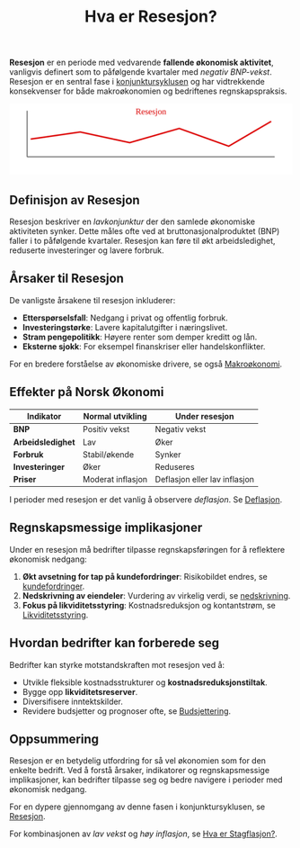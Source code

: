 ﻿---
title: "Hva er Resesjon?"
seoTitle: "Hva er Resesjon?"
description: '**Resesjon** er en periode med vedvarende **fallende økonomisk aktivitet**, vanligvis definert som to påfølgende kvartaler med *negativ BNP-vekst*. Resesjon ...'
---

**Resesjon** er en periode med vedvarende **fallende økonomisk aktivitet**, vanligvis definert som to påfølgende kvartaler med *negativ BNP-vekst*. Resesjon er en sentral fase i [konjunktursyklusen](/blogs/regnskap/hva-er-konjunktur "Hva er Konjunktur? Komplett Guide til Konjunktursykluser og Økonomisk Planlegging") og har vidtrekkende konsekvenser for både makroøkonomien og bedriftenes regnskapspraksis.

![Illustrasjon av kurven under en resesjon](resesjon-image.svg)

## Definisjon av Resesjon

Resesjon beskriver en *lavkonjunktur* der den samlede økonomiske aktiviteten synker. Dette måles ofte ved at bruttonasjonalproduktet (BNP) faller i to påfølgende kvartaler. Resesjon kan føre til økt arbeidsledighet, reduserte investeringer og lavere forbruk.

## Årsaker til Resesjon

De vanligste årsakene til resesjon inkluderer:

* **Etterspørselsfall**: Nedgang i privat og offentlig forbruk.
* **Investeringstørke**: Lavere kapitalutgifter i næringslivet.
* **Stram pengepolitikk**: Høyere renter som demper kreditt og lån.
* **Eksterne sjokk**: For eksempel finanskriser eller handelskonflikter.

For en bredere forståelse av økonomiske drivere, se også [Makroøkonomi](/blogs/regnskap/makrookonomi "Makroøkonomi: Prinsipper og Betydning for Norsk Regnskap").

## Effekter på Norsk Økonomi

| Indikator              | Normal utvikling | Under resesjon        |
| ---------------------- | ---------------- | --------------------- |
| **BNP**                | Positiv vekst    | Negativ vekst         |
| **Arbeidsledighet**    | Lav              | Øker                  |
| **Forbruk**            | Stabil/økende    | Synker                |
| **Investeringer**      | Øker             | Reduseres             |
| **Priser**             | Moderat inflasjon| Deflasjon eller lav inflasjon |

I perioder med resesjon er det vanlig å observere *deflasjon*. Se [Deflasjon](/blogs/regnskap/hva-er-deflasjon "Hva er Deflasjon? Komplett Guide til Deflasjon i Regnskap og Økonomi").

## Regnskapsmessige implikasjoner

Under en resesjon må bedrifter tilpasse regnskapsføringen for å reflektere økonomisk nedgang:

1. **Økt avsetning for tap på kundefordringer**: Risikobildet endres, se [kundefordringer](/blogs/regnskap/hva-er-kundefordringer "Hva er Kundefordringer? Regnskapsføring og Styring").
2. **Nedskrivning av eiendeler**: Vurdering av virkelig verdi, se [nedskrivning](/blogs/regnskap/hva-er-nedskrivning "Hva er Nedskrivning? Regnskapsføring og Vurdering").
3. **Fokus på likviditetsstyring**: Kostnadsreduksjon og kontantstrøm, se [Likviditetsstyring](/blogs/regnskap/hva-er-likviditetsstyring "Hva er Likviditetsstyring? Metoder og Beste Praksis").

## Hvordan bedrifter kan forberede seg

Bedrifter kan styrke motstandskraften mot resesjon ved å:

* Utvikle fleksible kostnadsstrukturer og **kostnadsreduksjonstiltak**.
* Bygge opp **likviditetsreserver**.
* Diversifisere inntektskilder.
* Revidere budsjetter og prognoser ofte, se [Budsjettering](/blogs/regnskap/hva-er-budsjettering "Hva er Budsjettering? Komplett Guide til Budsjettplanlegging og Økonomisk Styring").

## Oppsummering

Resesjon er en betydelig utfordring for så vel økonomien som for den enkelte bedrift. Ved å forstå årsaker, indikatorer og regnskapsmessige implikasjoner, kan bedrifter tilpasse seg og bedre navigere i perioder med økonomisk nedgang.

For en dypere gjennomgang av denne fasen i konjunktursyklusen, se [Resesjon](/blogs/regnskap/resesjon "Hva er Resesjon? Betydning, årsaker og regnskapsmessige implikasjoner").

For kombinasjonen av *lav vekst* og *høy inflasjon*, se [Hva er Stagflasjon?](/blogs/regnskap/hva-er-stagflasjon "Hva er Stagflasjon? Forstå kombinasjonen av inflasjon og økonomisk stagnasjon").










